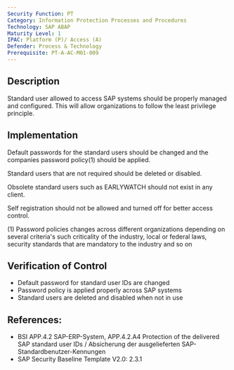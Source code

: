 ```yaml
---
Security Function: PT
Category: Information Protection Processes and Procedures
Technology: SAP ABAP
Maturity Level: 1
IPAC: Platform (P)/ Access (A)
Defender: Process & Technology
Prerequisite: PT-A-AC-M01-009
---
```


## Description

 Standard user allowed to access SAP systems should be properly managed and configured. This will allow organizations to follow the least privilege principle.

## Implementation

Default passwords for the standard users should be changed and the companies password policy(1) should be applied.

Standard users that are not required should be deleted or disabled.

Obsolete standard users such as EARLYWATCH should not exist in any client.

Self registration should not be allowed and turned off for better access control.

(1) Password policies changes across different organizations depending on several criteria's such criticality of the industry, local or federal laws, security standards that are mandatory to the industry and so on  

## Verification of Control

- Default password for standard user IDs are changed
- Password policy is applied properly across SAP systems
- Standard users are deleted and disabled when not in use

## References:
- BSI APP.4.2 SAP-ERP-System, APP.4.2.A4 Protection of the delivered SAP standard user IDs / Absicherung der ausgelieferten SAP-Standardbenutzer-Kennungen
- SAP Security Baseline Template V2.0: 2.3.1

